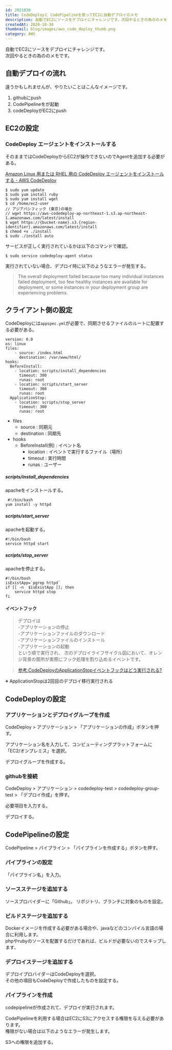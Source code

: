 ```yaml
---
id: 2021030
title: CodeDeployと CodePipelineを使ってEC2に自動デプロイのメモ
description: 自動でEC2にソースをデプロイにチャレンジです。次回やるときの為ののメモです。
createdAt: 2020-10-30
thumbnail: blog/images/aws_code_deploy_thumb.png
category: AWS
---
```

自動でEC2にソースをデプロイにチャレンジです。  
次回やるときの為ののメモです。

## 自動デプロイの流れ

違うかもしれませんが、やりたいことはこんなイメージです。

1. githubにpush
2. CodePipelineをが起動
3. codeDeployがEC2にpush


## EC2の設定

### CodeDeploy エージェントをインストールする
そのままではCodeDeployからEC2が操作できないのでAgentを追加する必要がある。


[Amazon Linux 用または RHEL 用の CodeDeploy エージェントをインストールする - AWS CodeDeploy](https://docs.aws.amazon.com/ja_jp/codedeploy/latest/userguide/codedeploy-agent-operations-install-linux.html)

```
$ sudo yum update
$ sudo yum install ruby
$ sudo yum install wget
$ cd /home/ec2-user
// アジアパシフィック (東京)の場合
// wget https://aws-codedeploy-ap-northeast-1.s3.ap-northeast-1.amazonaws.com/latest/install
$ wget https://{bucket-name}.s3.{region-identifier}.amazonaws.com/latest/install
$ chmod +x ./install
$ sudo ./install auto
```

サービスが正しく実行されているかは以下のコマンドで確認。

```
$ sudo service codedeploy-agent status
```

実行されていない場合、デプロイ時に以下のようなエラーが発生する。

>The overall deployment failed because too many individual instances failed deployment, too few healthy instances are available for deployment, or some instances in your deployment group are experiencing problems.

## クライアント側の設定

CodeDeployには`appspec.yml`が必要で、同期させるファイルのルートに配置する必要がある。

```
version: 0.0
os: linux
files:
    - source: /index.html
      destination: /var/www/html/
hooks:
  BeforeInstall:
    - location: scripts/install_dependencies
      timeout: 300
      runas: root
    - location: scripts/start_server
      timeout: 300
      runas: root
  ApplicationStop:
    - location: scripts/stop_server
      timeout: 300
      runas: root
```

- files
  - source : 同期元
  - destination : 同期先
- hooks
  - BeforeInstall(例) : イベント名
    - location : イベントで実行するファイル（場所）
    - timeout : 実行時間
    - runas : ユーザー

##### scripts/install_dependencies

apacheをインストールする。

```
 #!/bin/bash
yum install -y httpd
```

##### scripts/start_server

apacheを起動する。

```
#!/bin/bash
service httpd start
```

##### scripts/stop_server

apacheを停止する。

```
#!/bin/bash
isExistApp=`pgrep httpd`
if [[ -n  $isExistApp ]]; then
    service httpd stop        
fi
```

#### イベントフック
> デプロイは  
> -アプリケーションの停止  
> -アプリケーションファイルのダウンロード  
> -アプリケーションファイルのインストール  
> -アプリケーションの起動  
> という順で実行され、 次のデプロイライフサイクル図において、オレンジ背景の箇所が実際にフック処理を割り込めるイベントです。

<dynamic-image path="blog/images/20201030/01.png" alt="イベントフック" ></dynamic-image>


>[参考:CodeDeployのApplicationStopイベントフックはどう実行される?](https://dev.classmethod.jp/articles/codedeploy-applicationstop-hook-not-executed-for0first-deployment/)

※ ApplicationStopは2回目のデプロイ移行実行される


## CodeDeployの設定

### アプリケーションとデプロイグループを作成

CodeDeploy > アプリケーション > 「アプリケーションの作成」ボタンを押す。

アプリケーション名を入力して、コンピューティングプラットフォームに「EC2/オンプレミス」を選択。

<dynamic-image path="blog/images/20201030/02.png" alt="アプリケーションとデプロイグループを作成" ></dynamic-image>


デプロイグループを作成する。

<dynamic-image path="blog/images/20201030/03.png" alt="アプリケーションとデプロイグループを作成" ></dynamic-image>
<dynamic-image path="blog/images/20201030/04.png" alt="アプリケーションとデプロイグループを作成" ></dynamic-image>


### githubを接続

CodeDeploy > アプリケーション > codedeploy-test > codedeploy-group-test > 「デプロイ作成」を押す。

必要項目を入力する。

<dynamic-image path="blog/images/20201030/05.png" alt="githubを接続" ></dynamic-image>

デプロイする。

<dynamic-image path="blog/images/20201030/06.png" alt="githubを接続" ></dynamic-image>

## CodePipelineの設定

CodePipeline > パイプライン > 「パイプラインを作成する」ボタンを押す。

### パイプラインの設定
「パイプライン名」を入力。

### ソースステージを追加する
ソースプロバイダーに「Github」。
リポジトリ、ブランチに対象のものを設定。

### ビルドステージを追加する
Dockerイメージを作成する必要がある場合や、javaなどのコンパイル言語の場合に利用します。  
phpやrubyのソースを配置するだけであれば、ビルドが必要ないのでスキップします、


### デプロイステージを追加する
デプロイプロバイダーはCodeDeployを選択。  
その他の項目もCodeDeployで作成したものを設定する。

### パイプラインを作成
codepipelineが作成されて、デプロイが実行されます。

<dynamic-image path="blog/images/20201030/07.png" alt="パイプラインを作成" ></dynamic-image>

CodePipelineを利用する場合はEC2にS3にアクセスする権限を与える必要があります。  
権限がない場合は以下のようなエラーが発生します。

<dynamic-image path="blog/images/20201030/08.png" alt="パイプラインを作成" ></dynamic-image>

S3への権限を追加する。

<dynamic-image path="blog/images/20201030/09.png" alt="パイプラインを作成" ></dynamic-image>
